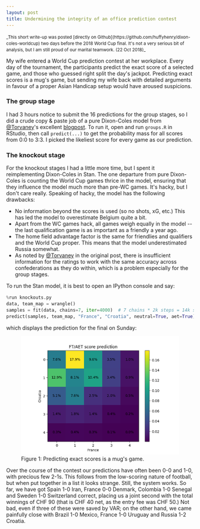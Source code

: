 ```yaml
---
layout: post
title: Undermining the integrity of an office prediction contest
---
```


<small>
_This short write-up was posted 
[directly on Github](https://github.com/huffyhenry/dixon-coles-worldcup) two
days before the 2018 World Cup final. It's not a very serious bit of analysis, 
but I am still proud of our marital teamwork. (22 Oct 2018)_
</small>

My wife entered a World Cup prediction contest at her workplace.
Every day of the tournament, the participants predict the exact score
of a selected game, and those who guessed right split the day's jackpot.
Predicting exact scores is a mug's game, but sending my wife back
with detailed arguments in favour of a proper Asian Handicap setup would 
have aroused suspicions.

### The group stage
I had 3 hours notice to submit the 16 predictions for the group stages, so I 
did a crude copy & paste job of a pure Dixon-Coles model 
from [@Torvaney](https://github.com/torvaney)'s excellent 
[blogpost](http://www.statsandsnakeoil.com/2018/06/05/modelling-the-world-cup-with-regista/).
To run it, open and run `groups.R` in RStudio, then call `predict(...)` to get
the probability mass for all scores from 0:0 to 3:3. I picked the likeliest
score for every game as our prediction.

### The knockout stage
For the knockout stages I had a little more time, but I spent it reimplementing
Dixon-Coles in Stan. The one departure from pure Dixon-Coles is counting the
World Cup games thrice in the model, ensuring that they influence 
the model much more than pre-WC games. It's hacky, but I don't care really.
Speaking of hacky, the model has the following drawbacks:
* No information beyond the scores is used (so no shots, xG, etc.) This has led
the model to overestimate Belgium quite a bit.
* Apart from the WC games hack, all games weigh equally in the model -- the last
qualification game is as important as a friendly a year ago.
* The home field advantage factor is the same for friendlies and qualifiers and the
World Cup proper. This means that the model underestimated Russia somewhat.
* As noted by [@Torvaney](https://github.com/torvaney) in the original post,
there is insufficient information for the ratings to work with the same accuracy 
across confederations as they do within, which is a problem especially for the
group stages.

To run the Stan model, it is best to open an IPython console and say:
```python
%run knockouts.py
data, team_map = wrangle()
samples = fit(data, chains=7, iter=4000)  # 7 chains * 2k steps = 14k samples
predict(samples, team_map, "France", "Croatia", neutral=True, aet=True)
```
which displays the prediction for the final on Sunday:

<figure>
  <img src="assets/figures/worldcup_final.png" />
  <figcaption>
  Figure 1: Predicting exact scores is a mug's game.
  </figcaption>
</figure>

Over the course of the contest our predictions have often been 0-0 and 1-0,
with precious few 2-1s. This follows from the low-scoring nature of football,
but when put together in a list it looks strange. Still, the system works. So far, 
we have got Spain 1-0 Iran, France 0-0 Denmark, Colombia 1-0 Senegal 
and Sweden 1-0 Switzerland correct, placing us a joint second with 
the total winnings of CHF 90 (that is CHF 40 net, as the entry fee was CHF 50.)
Not bad, even if three of these were saved by VAR; on the other hand, we came
painfully close with Brazil 1-0 Mexico, France 1-0 Uruguay and Russia 1-2 Croatia.
